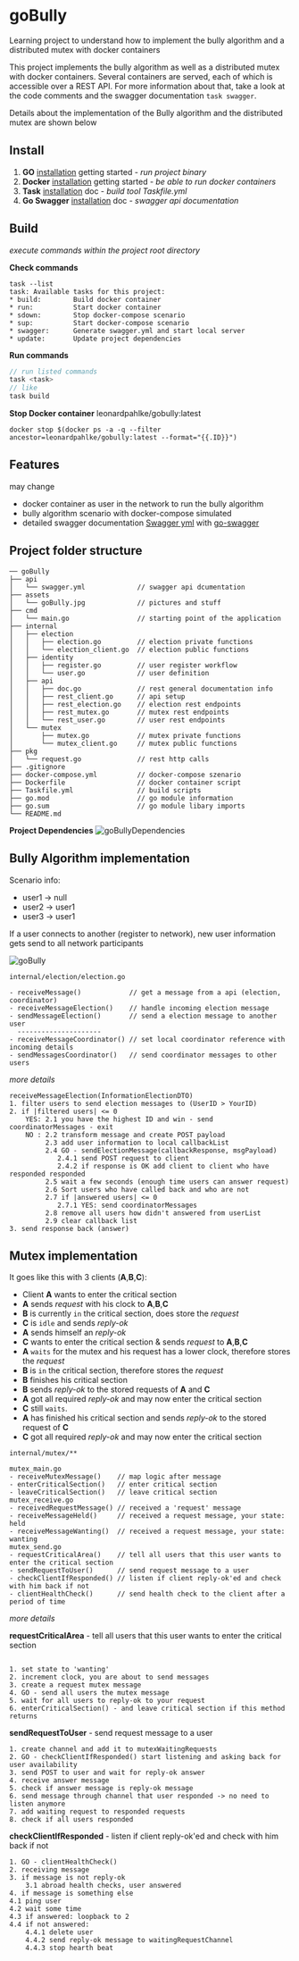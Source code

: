 # goBully

Learning project to understand how to implement the bully algorithm and a distributed mutex with docker containers

This project implements the bully algorithm as well as a distributed mutex with docker containers. 
Several containers are served, each of which is accessible over a REST API. 
For more information about that, take a look at the code comments and the swagger documentation `task swagger`.

Details about the implementation of the Bully algorithm and the distributed mutex are shown below  

## Install

1. **GO** [installation](https://golang.org/doc/install) getting started - *run project binary*  
2. **Docker** [installation](https://docs.docker.com/get-docker/) getting started - *be able to run docker containers* 
3. **Task** [installation](https://taskfile.dev/#/installation) doc - *build tool Taskfile.yml*
4. **Go Swagger** [installation](https://goswagger.io/install.html) doc - *swagger api documentation*

## Build
*execute commands within the project root directory*

**Check commands**
```
task --list
task: Available tasks for this project:
* build:        Build docker container
* run:          Start docker container
* sdown:        Stop docker-compose scenario
* sup:          Start docker-compose scenario
* swagger:      Generate swagger.yml and start local server
* update:       Update project dependencies
```
**Run commands**
```go
// run listed commands 
task <task>
// like
task build
```

**Stop Docker container** leonardpahlke/gobully:latest
```
docker stop $(docker ps -a -q --filter ancestor=leonardpahlke/gobully:latest --format="{{.ID}}")
```

## Features

may change
- docker container as user in the network to run the bully algorithm
- bully algorithm scenario with docker-compose simulated 
- detailed swagger documentation [Swagger yml](api/swagger.yml) with [go-swagger](https://github.com/go-swagger/go-swagger)

## Project folder structure

```
── goBully
├── api
│   └── swagger.yml             // swagger api dcumentation
├── assets
│   └── goBully.jpg             // pictures and stuff
├── cmd
│   └── main.go                 // starting point of the application
├── internal
│   ├── election
│   │   ├── election.go         // election private functions
│   │   └── election_client.go  // election public functions
│   ├── identity
│   │   ├── register.go         // user register workflow
│   │   └── user.go             // user definition
│   ├── api
│   │   ├── doc.go              // rest general documentation info
│   │   ├── rest_client.go      // api setup
│   │   ├── rest_election.go    // election rest endpoints
│   │   ├── rest_mutex.go       // mutex rest endpoints
│   │   └── rest_user.go        // user rest endpoints
│   └── mutex
│       ├── mutex.go            // mutex private functions
│       └── mutex_client.go     // mutex public functions
├── pkg
│   └── request.go              // rest http calls
├── .gitignore
├── docker-compose.yml          // docker-compose szenario
├── Dockerfile                  // docker container script
├── Taskfile.yml                // build scripts
├── go.mod                      // go module information
├── go.sum                      // go module libary imports
└── README.md
```
**Project Dependencies**
![goBullyDependencies](assets/project-dependencies.jpg)

## Bully Algorithm implementation

Scenario info:
- user1 -> null
- user2 -> user1
- user3 -> user1

If a user connects to another (register to network), new user information gets send to all network participants

![goBully](assets/goBully.jpg)

`internal/election/election.go`

	- receiveMessage()            // get a message from a api (election, coordinator)
	- receiveMessageElection()    // handle incoming election message
	- sendMessageElection()       // send a election message to another user
      ---------------------
	- receiveMessageCoordinator() // set local coordinator reference with incoming details
	- sendMessagesCoordinator()   // send coordinator messages to other users
	
*more details*

```
receiveMessageElection(InformationElectionDTO)
1. filter users to send election messages to (UserID > YourID)
2. if |filtered users| <= 0
   	YES: 2.1 you have the highest ID and win - send coordinatorMessages - exit
   	NO : 2.2 transform message and create POST payload
		 2.3 add user information to local callbackList
         2.4 GO - sendElectionMessage(callbackResponse, msgPayload)
            2.4.1 send POST request to client
            2.4.2 if response is OK add client to client who have responded responded
         2.5 wait a few seconds (enough time users can answer request)
         2.6 Sort users who have called back and who are not
         2.7 if |answered users| <= 0
			2.7.1 YES: send coordinatorMessages
		 2.8 remove all users how didn't answered from userList
         2.9 clear callback list
3. send response back (answer)
```

## Mutex implementation

It goes like this with 3 clients (**A**,**B**,**C**):
- Client **A** wants to enter the critical section
- **A** sends _request_ with his clock to **A**,**B**,**C**
- **B** is currently `in` the critical section, does store the _request_
- **C** is `idle` and sends _reply-ok_
- **A** sends himself an _reply-ok_
- **C** wants to enter the critical section & sends _request_ to **A**,**B**,**C**
- **A** `waits` for the mutex and his request has a lower clock, therefore stores the _request_
- **B** is `in` the critical section, therefore stores the _request_
- **B** finishes his critical section
- **B** sends _reply-ok_ to the stored requests of **A** and **C**
- **A** got all required _reply-ok_ and may now enter the critical section
- **C** still `waits`.
- **A** has finished his critical section and sends _reply-ok_ to the stored request of **C**
- **C** got all required _reply-ok_ and may now enter the critical section

`internal/mutex/**`

	mutex_main.go
	- receiveMutexMessage()    // map logic after message
	- enterCriticalSection()   // enter critical section
	- leaveCriticalSection()   // leave critical section
	mutex_receive.go
	- receivedRequestMessage() // received a 'request' message
	- receiveMessageHeld()     // received a request message, your state: held
	- receiveMessageWanting()  // received a request message, your state: wanting
	mutex_send.go
	- requestCriticalArea()    // tell all users that this user wants to enter the critical section
	- sendRequestToUser()      // send request message to a user
	- checkClientIfResponded() // listen if client reply-ok'ed and check with him back if not
	- clientHealthCheck()      // send health check to the client after a period of time

*more details*

**requestCriticalArea** - tell all users that this user wants to enter the critical section
```

1. set state to 'wanting'
2. increment clock, you are about to send messages
3. create a request mutex message
4. GO - send all users the mutex message
5. wait for all users to reply-ok to your request
6. enterCriticalSection() - and leave critical section if this method returns
```

**sendRequestToUser** - send request message to a user
```
1. create channel and add it to mutexWaitingRequests
2. GO - checkClientIfResponded() start listening and asking back for user availability
3. send POST to user and wait for reply-ok answer
4. receive answer message
5. check if answer message is reply-ok message
6. send message through channel that user responded -> no need to listen anymore
7. add waiting request to responded requests
8. check if all users responded
```

**checkClientIfResponded** - listen if client reply-ok'ed and check with him back if not
```
1. GO - clientHealthCheck()
2. receiving message
3. if message is not reply-ok
	3.1 abroad health checks, user answered
4. if message is something else
4.1 ping user
4.2 wait some time
4.3 if answered: loopback to 2
4.4 if not answered:
	4.4.1 delete user
	4.4.2 send reply-ok message to waitingRequestChannel
	4.4.3 stop hearth beat
```
